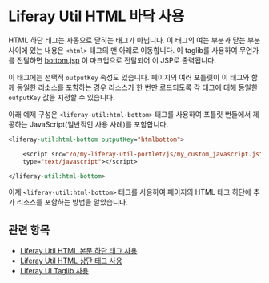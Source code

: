 # Liferay Util HTML 바닥 사용

HTML 하단 태그는 자동으로 닫히는 태그가 아닙니다. 이 태그의 여는 부분과 닫는 부분 사이에 있는 내용은 `<html>` 태그의 맨 아래로 이동합니다. 이 taglib를 사용하여 무언가를 전달하면 [bottom.jsp](https://github.com/liferay/liferay-portal/blob/master/portal-web/docroot/html/common/themes/bottom.jsp#L53-L59) 이 마크업으로 전달되어 이 JSP로 출력됩니다.

이 태그에는 선택적 `outputKey` 속성도 있습니다. 페이지의 여러 포틀릿이 이 태그와 함께 동일한 리소스를 포함하는 경우 리소스가 한 번만 로드되도록 각 태그에 대해 동일한 `outputKey` 값을 지정할 수 있습니다.

아래 예제 구성은 `<liferay-util:html-bottom>` 태그를 사용하여 포틀릿 번들에서 제공하는 JavaScript(일반적인 사용 사례)를 포함합니다.

```jsp
<liferay-util:html-bottom outputKey="htmlbottom">

    <script src="/o/my-liferay-util-portlet/js/my_custom_javascript.js" 
    type="text/javascript"></script>

</liferay-util:html-bottom>
```

이제 `<liferay-util:html-bottom>` 태그를 사용하여 페이지의 HTML 태그 하단에 추가 리소스를 포함하는 방법을 알았습니다.

## 관련 항목

* [Liferay Util HTML 본문 하단 태그 사용](./liferay-util-body-bottom.md)
* [Liferay Util HTML 상단 태그 사용](./liferay-util-html-top.md)
* [Liferay UI Taglib 사용](https://help.liferay.com/hc/en-us/articles/360028832812-Using-AUI-Taglibs)